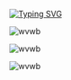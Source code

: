[![Typing SVG](https://readme-typing-svg.demolab.com?font=Fira+Code&weight=900&size=30&pause=1000&color=10E7F7&center=%E7%9C%9F&vCenter=&repeat=&width=435&lines=%E5%BC%80%E6%BA%90%E5%A6%82%E6%98%9F%E8%BE%B0%EF%BC%8C%E6%8C%87%E5%BC%95%E8%BF%9C%E6%96%B9%E4%BA%BA%E3%80%82)](https://git.io/typing-svg)



<p> <img align="center" src="https://github-readme-stats.vercel.app/api?username=wvwb&show_icons=true&locale=en" alt="wvwb" /> </p>

<p><img align="center" src="https://github-readme-streak-stats.herokuapp.com/?user=wvwb&" alt="wvwb" /></p>
<p><img align="left" src="https://github-readme-stats.vercel.app/api/top-langs?username=wvwb&show_icons=true&locale=en&layout=compact" alt="wvwb" /> </p>
